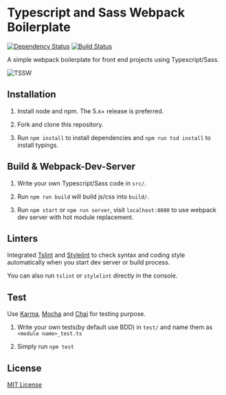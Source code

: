 # Typescript and Sass Webpack Boilerplate

[![Dependency Status](https://www.gemnasium.com/badges/github.com/ruaqiwei23/typescript_sass_webpack_boilerplate.svg)](https://www.gemnasium.com/github.com/ruaqiwei23/typescript_sass_webpack_boilerplate) [![Build Status](https://travis-ci.org/ruaqiwei23/typescript_sass_webpack_boilerplate.svg?branch=master)](https://travis-ci.org/ruaqiwei23/typescript_sass_webpack_boilerplate)

A simple webpack boilerplate for front end projects using Typescript/Sass.

![TSSW](https://raw.githubusercontent.com/ruaqiwei23/blog/gh-pages/images/tssw.png)

## Installation
1. Install node and npm. The 5.x+ release is preferred.

2. Fork and clone this repository.

3. Run `npm install` to install dependencies and `npm run tsd install` to install typings.

## Build & Webpack-Dev-Server
1. Write your own Typescript/Sass code in `src/`.

2. Run `npm run build` will build js/css into `build/`.

3. Run `npm start` or `npm run server`, visit `localhost:8080` to use webpack dev server with hot module replacement.

## Linters
Integrated [Tslint](https://github.com/palantir/tslint) and [Stylelint](https://github.com/stylelint/stylelint) to check syntax and coding style automatically when you start dev server or build process.

You can also run `tslint` or `stylelint` directly in the console.

## Test
Use [Karma](https://github.com/karma-runner/karma), [Mocha](https://github.com/karma-runner/karma-mocha) and [Chai](https://github.com/chaijs/chai) for testing purpose.

1. Write your own tests(by default use BDD) in `test/` and name them as `<module name>_test.ts`

2. Simply run `npm test`

## License
[MIT License](./LICENSE)
